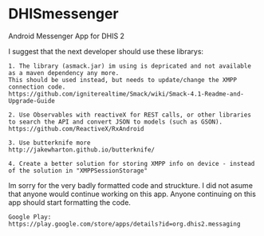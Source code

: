 # DHISmessenger
Android Messenger App for DHIS 2

I suggest that the next developer should use these librarys:

```
1. The library (asmack.jar) im using is depricated and not available as a maven dependency any more.
This should be used instead, but needs to update/change the XMPP connection code.
https://github.com/igniterealtime/Smack/wiki/Smack-4.1-Readme-and-Upgrade-Guide
```

```
2. Use Observables with reactiveX for REST calls, or other libraries to search the API and convert JSON to models (such as GSON).
https://github.com/ReactiveX/RxAndroid
```

```
3. Use butterknife more 
http://jakewharton.github.io/butterknife/
```

```
4. Create a better solution for storing XMPP info on device - instead of the solution in "XMPPSessionStorage"
```

Im sorry for the very badly formatted code and struckture. I did not asume that anyone would continue working on this app. Anyone continuing on this app should start formatting the code.

```
Google Play:
https://play.google.com/store/apps/details?id=org.dhis2.messaging
```
